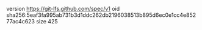 version https://git-lfs.github.com/spec/v1
oid sha256:5eaf3fa995ab731b3d1ddc262db2196038513b895d6ec0e1cc4e85277ac4c623
size 425
